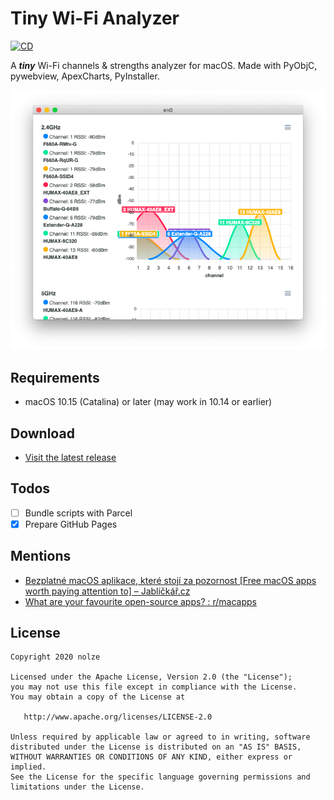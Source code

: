 # Tiny Wi-Fi Analyzer

[![CD](https://github.com/nolze/tiny-wifi-analyzer/workflows/CD/badge.svg)](https://github.com/nolze/tiny-wifi-analyzer/actions?query=workflow%3ACD)

A ***tiny*** Wi-Fi channels & strengths analyzer for macOS.
Made with PyObjC, pywebview, ApexCharts, PyInstaller.

![screenshot](assets/screenshot.png)

## Requirements

* macOS 10.15 (Catalina) or later (may work in 10.14 or earlier)

## Download

* [Visit the latest release](https://github.com/nolze/tiny-wifi-analyzer/releases/latest/)

## Todos

* [ ] Bundle scripts with Parcel
* [x] Prepare GitHub Pages

## Mentions

- [Bezplatné macOS aplikace, které stojí za pozornost [Free macOS apps worth paying attention to] – Jablíčkář.cz](https://jablickar.cz/bezplatne-macos-aplikace-ktere-stoji-za-pozornost-stredove-tlacitko-prepinani-aplikaci-a-virtualizace/4/)
- [What are your favourite open-source apps? : r/macapps](https://www.reddit.com/r/macapps/comments/140bl4x/comment/jmx1o5g/)

## License

```
Copyright 2020 nolze

Licensed under the Apache License, Version 2.0 (the "License");
you may not use this file except in compliance with the License.
You may obtain a copy of the License at

   http://www.apache.org/licenses/LICENSE-2.0

Unless required by applicable law or agreed to in writing, software
distributed under the License is distributed on an "AS IS" BASIS,
WITHOUT WARRANTIES OR CONDITIONS OF ANY KIND, either express or implied.
See the License for the specific language governing permissions and
limitations under the License.
```
